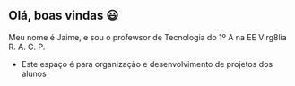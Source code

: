 ## Olá, boas vindas 😃

Meu nome é Jaime, e sou o profewsor de Tecnologia do 1º A na EE Virg8lia R. A. C. P.

- Este espaço é para organização e desenvolvimento de projetos dos alunos

